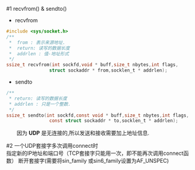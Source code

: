 #1 recvfrom()  &  sendto()  
- recvfrom  
```C
#include <sys/socket.h>
/**
 *  from : 表示来源地址.
 *  return: 读写的数据长度
 *  addrlen : 值-地址形式
 */
ssize_t recvfrom(int sockfd,void * buff,size_t nbytes,int flags,
				struct sockaddr * from,socklen_t * addrlen);
```
- sendto  
```C
/**
 * return: 读写的数据长度
 * addrlen : 只是一个整数.
 */
ssize_t sendto(int sockfd,const void * buff,size_t nbytes,int flags,
				const struct sockaddr * to,socklen_t * addrlen);
```
&emsp;&emsp;因为 **UDP** 是无连接的,所以发送和接收需要加上地址信息.

#2 一个UDP套接字多次调用connect时  
        指定新的IP地址和端口号（TCP套接字只能用一次，即不能再次调用connect函数）
        断开套接字(需要将sin_family 或sin6_family设置为AF_UNSPEC)
